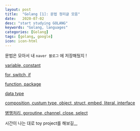 ```yaml
---
layout: post
title:  "Golang [1]: 문법 정리글 모음"
date:   2020-07-02
desc: "start studying GOLANG"
keywords: "Golang, languages"
categories: [Golang]
tags: [golang, google]
icon: icon-html
---
```



문법은 모아서 내 `naver 블로그` 에 저장해뒀지 !

[variable, constant](https://blog.naver.com/hihello0426/222019045837)

[for, switch, if](https://blog.naver.com/hihello0426/222019087349)

[function, package](https://blog.naver.com/hihello0426/222019155377)

[data type](https://blog.naver.com/hihello0426/222019172102)

[composition, custum type, object, struct, embed, literal, interface](https://blog.naver.com/hihello0426/222019301771)

[병행처리, goroutine, channel, close, select](https://blog.naver.com/hihello0426/222019309621)


시간이 나는 대로 toy project를 해보길,,,
